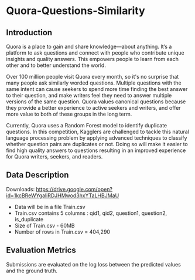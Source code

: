 # Quora-Questions-Similarity

## Introduction
<p>Quora is a place to gain and share knowledge—about anything. It’s a platform to ask questions and connect with people who contribute unique insights and quality answers. This empowers people to learn from each other and to better understand the world.</p>

<p>Over 100 million people visit Quora every month, so it's no surprise that many people ask similarly worded questions. Multiple questions with the same intent can cause seekers to spend more time finding the best answer to their question, and make writers feel they need to answer multiple versions of the same question. Quora values canonical questions because they provide a better experience to active seekers and writers, and offer more value to both of these groups in the long term.</p>

<p>Currently, Quora uses a Random Forest model to identify duplicate questions. In this competition, Kagglers are challenged to tackle this natural language processing problem by applying advanced techniques to classify whether question pairs are duplicates or not. Doing so will make it easier to find high quality answers to questions resulting in an improved experience for Quora writers, seekers, and readers.</p>

## Data Description
Downloads: https://drive.google.com/open?id=1kcBReWYgaliRDJHMwod3hxYTaLHBJMaU

 - Data will be in a file Train.csv
 - Train.csv contains 5 columns : qid1, qid2, question1, question2, is_duplicate
 - Size of Train.csv - 60MB
 - Number of rows in Train.csv = 404,290

## Evaluation Metrics
Submissions are evaluated on the log loss between the predicted values and the ground truth.
